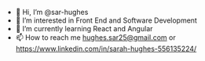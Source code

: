 - 👋 Hi, I’m @sar-hughes
- 👀 I’m interested in Front End and Software Development
- 🌱 I’m currently learning React and Angular
- 📫 How to reach me hughes.sar25@gmail.com or https://www.linkedin.com/in/sarah-hughes-556135224/


